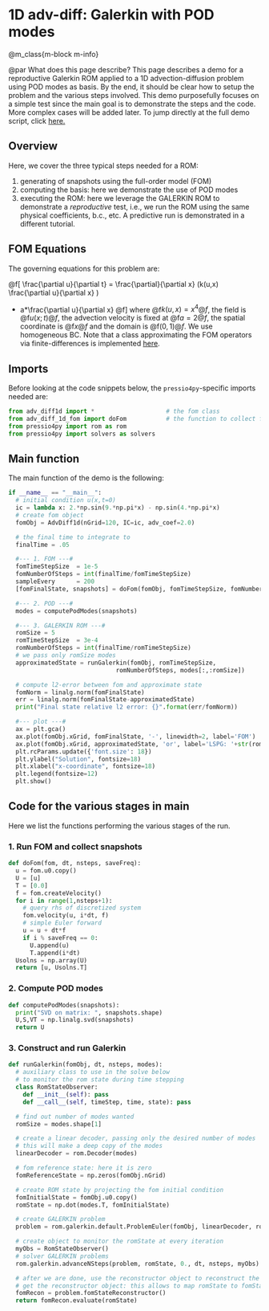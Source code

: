 
# 1D adv-diff: Galerkin with POD modes


@m_class{m-block m-info}

@par What does this page describe?
This page describes a demo for a reproductive Galerkin ROM applied to a
1D advection-diffusion problem using POD modes as basis.
By the end, it should be clear how to setup the problem and the various steps involved.
This demo purposefully focuses on a simple test since the main goal is
to demonstrate the steps and the code. More complex cases will be added later.
To jump directly at the full demo script, click [here.](https://github.com/Pressio/pressio4py/blob/master/demos/unsteady_default_galerkin_advdiff1d_pod/main.py)

## Overview
Here, we cover the three typical steps needed for a ROM:
1. generating of snapshots using the full-order model (FOM)
2. computing the basis: here we demonstrate the use of POD modes
3. executing the ROM: here we leverage the GALERKIN ROM to demonstrate
a *reproductive* test, i.e., we run the ROM using the same physical coefficients, b.c., etc.
A predictive run is demonstrated in a different tutorial.

## FOM Equations
The governing equations for this problem are:

@f[
\frac{\partial u}{\partial t}
= \frac{\partial}{\partial x} (k(u,x) \frac{\partial u}{\partial x} )
- a*\frac{\partial u}{\partial x}
@f]
where @f$k(u,x)=x^4@f$, the field is @f$u(x;t)@f$, the advection velocity
is fixed at @f$a=2@f$, the spatial coordinate is @f$x@f$ and the domain is @f$(0,1)@f$.
We use homogeneous BC. Note that a class approximating the FOM operators via finite-differences
is implemented [here](https://github.com/Pressio/pressio4py/blob/master/apps/adv_diff1d.py).


## Imports
Before looking at the code snippets below, the `pressio4py`-specific imports needed are:
```py
from adv_diff1d import *					# the fom class
from adv_diff_1d_fom import doFom			# the function to collect fom data
from pressio4py import rom as rom
from pressio4py import solvers as solvers

```

## Main function
The main function of the demo is the following:
```py
if __name__ == "__main__":
  # initial condition u(x,t=0)
  ic = lambda x: 2.*np.sin(9.*np.pi*x) - np.sin(4.*np.pi*x)
  # create fom object
  fomObj = AdvDiff1d(nGrid=120, IC=ic, adv_coef=2.0)

  # the final time to integrate to
  finalTime = .05

  #--- 1. FOM ---#
  fomTimeStepSize  = 1e-5
  fomNumberOfSteps = int(finalTime/fomTimeStepSize)
  sampleEvery      = 200
  [fomFinalState, snapshots] = doFom(fomObj, fomTimeStepSize, fomNumberOfSteps, sampleEvery)

  #--- 2. POD ---#
  modes = computePodModes(snapshots)

  #--- 3. GALERKIN ROM ---#
  romSize = 5
  romTimeStepSize  = 3e-4
  romNumberOfSteps = int(finalTime/romTimeStepSize)
  # we pass only romSize modes
  approximatedState = runGalerkin(fomObj, romTimeStepSize,
                              romNumberOfSteps, modes[:,:romSize])

  # compute l2-error between fom and approximate state
  fomNorm = linalg.norm(fomFinalState)
  err = linalg.norm(fomFinalState-approximatedState)
  print("Final state relative l2 error: {}".format(err/fomNorm))

  #--- plot ---#
  ax = plt.gca()
  ax.plot(fomObj.xGrid, fomFinalState, '-', linewidth=2, label='FOM')
  ax.plot(fomObj.xGrid, approximatedState, 'or', label='LSPG: '+str(romSize)+' POD modes')
  plt.rcParams.update({'font.size': 18})
  plt.ylabel("Solution", fontsize=18)
  plt.xlabel("x-coordinate", fontsize=18)
  plt.legend(fontsize=12)
  plt.show()
```

## Code for the various stages in main
Here we list the functions performing the various stages of the run.

### 1. Run FOM and collect snapshots
```py
def doFom(fom, dt, nsteps, saveFreq):
  u = fom.u0.copy()
  U = [u]
  T = [0.0]
  f = fom.createVelocity()
  for i in range(1,nsteps+1):
    # query rhs of discretized system
    fom.velocity(u, i*dt, f)
    # simple Euler forward
    u = u + dt*f
    if i % saveFreq == 0:
      U.append(u)
      T.append(i*dt)
  Usolns = np.array(U)
  return [u, Usolns.T]
```

### 2. Compute POD modes
```py
def computePodModes(snapshots):
  print("SVD on matrix: ", snapshots.shape)
  U,S,VT = np.linalg.svd(snapshots)
  return U
```

### 3. Construct and run Galerkin
```py
def runGalerkin(fomObj, dt, nsteps, modes):
  # auxiliary class to use in the solve below
  # to monitor the rom state during time stepping
  class RomStateObserver:
    def __init__(self): pass
    def __call__(self, timeStep, time, state): pass

  # find out number of modes wanted
  romSize = modes.shape[1]

  # create a linear decoder, passing only the desired number of modes
  # this will make a deep copy of the modes
  linearDecoder = rom.Decoder(modes)

  # fom reference state: here it is zero
  fomReferenceState = np.zeros(fomObj.nGrid)

  # create ROM state by projecting the fom initial condition
  fomInitialState = fomObj.u0.copy()
  romState = np.dot(modes.T, fomInitialState)

  # create GALERKIN problem
  problem = rom.galerkin.default.ProblemEuler(fomObj, linearDecoder, romState, fomReferenceState)

  # create object to monitor the romState at every iteration
  myObs = RomStateObserver()
  # solver GALERKIN problems
  rom.galerkin.advanceNSteps(problem, romState, 0., dt, nsteps, myObs)

  # after we are done, use the reconstructor object to reconstruct the fom state
  # get the reconstructor object: this allows to map romState to fomState
  fomRecon = problem.fomStateReconstructor()
  return fomRecon.evaluate(romState)
```
